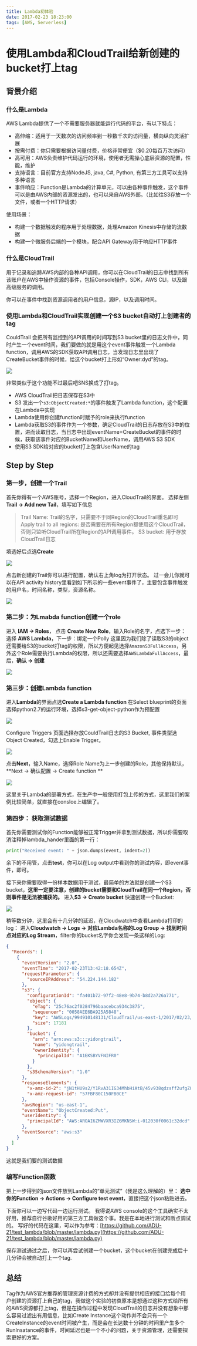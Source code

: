 ```yaml
---
title: Lambda初体验
date: 2017-02-23 18:23:00
tags: [AWS, Serverless]
---
```


# 使用Lambda和CloudTrail给新创建的bucket打上tag

## 背景介绍

### 什么是Lambda

AWS Lambda提供了一个不需要服务器就能运行代码的平台，有以下特点：

 - 高伸缩：适用于一天数次的访问频率到一秒数千次的访问量，横向纵向灵活扩展
 - 按需付费：你只需要根据访问量付费，价格非常便宜（$0.20每百万次访问）
 - 高可用：AWS负责维护代码运行的环境，使用者无需操心底层资源的配置，性能，维护
 - 支持语言：目前官方支持NodeJS, java, C#, Python, 有第三方工具可以支持多种语言
 - 事件响应：Function是Lambda的计算单元，可以由各种事件触发，这个事件可以是由AWS内部的资源发出的，也可以来自AWS外部。（比如往S3存放一个文件，或者一个HTTP请求）

使用场景：

 - 构建一个数据触发的程序用于处理数据，处理Amazon Kinesis中存储的流数据
 - 构建一个微服务后端的一个模块，配合API Gateway用于响应HTTP事件


### 什么是CloudTrail

用于记录和追踪AWS内部的各种API调用，你可以在CloudTrail的日志中找到所有该账户在AWS中操作资源的事件，包括Console操作，SDK，AWS CLI，以及跟高级服务的调用。

你可以在事件中找到资源调用者的用户信息，源IP，以及调用时间。

### 使用Lambda和CloudTrail实现创建一个S3 bucket自动打上创建者的tag

CouldTrail 会把所有监控到的API调用的时间写到S3 bucket里的日志文件中，同时产生一个event时间，我们要做的就是用这个event事件触发一个Lambda function，调用AWS的SDK获取API调用日志，当发现日志里出现了CreateBucket事件的时候，给这个bucket打上形如“Owner:dyd”的tag。

![](https://docs.aws.amazon.com/lambda/latest/dg/images/wt-cloudtrail-100.png)

非常类似于这个功能不过最后吧SNS换成了打tag。

 * AWS CloudTrail把日志保存在S3中
 * S3 发出一个`s3:ObjectCreated:*`的事件触发了Lambda function，这个配置在Lambda中实现
 * Lambda使用你创建function时赋予的role来执行function
 * Lambda获取S3的事件作为一个参数，确定CloudTrail的日志存放在S3中的位置，进而读取日志，当日志中出现eventName=CreateBucket的事件的时候，获取该事件对应的BucketName和UserName，调用AWS S3 SDK
 * 使用S3 SDK给对应的bucket打上包含UserName的tag

## Step by Step

### 第一步，创建一个Trail

首先你得有一个AWS账号，选择一个Region，进入CloudTrail的界面。
选择左侧**Trail -> Add new Tail**，填写如下信息

> Trail Name: Trail的名字，只需要不于同Region的CloudTrail重名即可
> Apply trail to all regions: 是否需要在所有Region都使用这个CloudTrail，否则只监听CloudTrail所在Region的API调用事件。
> S3 bucket: 用于存放CloudTrail日志

填选好后点选**Create**

![](/images/Create_CloudTrail.png)

点击新创建的Trail你可以进行配置，确认右上角log为打开状态。
过一会儿你就可以在API activity history里看到如下所示的一些event事件了，主要包含事件触发的用户名，时间名称，类型，资源名称。

![](/images/CloudTrail_events.png)

### 第二步：为Lmabda function创建一个role

进入 **IAM -> Roles**， 点击 **Create New Role**，输入Role的名字，点选下一步：
选择 **AWS Lambda**，下一步：绑定一个Polly
这里因为我们除了读取S3的object还需要给S3的bucket打tag的权限，所以方便起见选择`AmazonS3FullAccess`，另外这个Role需要执行Lambda的权限，所以还需要选择`AWSLambdaFullAccess`，最后，**确认 -> 创建**

![](/images/Create_Lambda_Role.png)

### 第三步：创建Lambda function

进入**Lambda**的界面点选**Create a Lambda function**
在Select blueprint的页面选择python2.7的运行环境，选择s3-get-object-python作为预配置

![](/images/Create_Lambda_Select_Blueprint.png)

Configure Triggers 页面选择存放CouldTrail日志的S3 Bucket, 事件类型选 Object Created，勾选上Enable Trigger。

![](/images/Create_Lambda_Configure_Triggers.png)

点击**Next**，输入Name，选择Role Name为上一步创建的Role，其他保持默认，**Next -> 确认配置 -> Create function **

![](/images/Create_Lambda_Review.png)

这里关于Lambda的部署方式，在生产中一般使用打包上传的方式，这里我们的案例比较简单，就直接在consloe上编辑了。

### 第四步： 获取测试数据

首先你需要测试你的Function能够被正常Trigger并拿到测试数据，所以你需要取消注释掉lambda_hander里面的第一行：

```python
print("Received event: " + json.dumps(event, indent=2))
```
余下的不用管，点击**test**，你可以在Log output中看到你的测试内容，即event事件，即可。

接下来你需要取得一份样本数据用于测试，最简单的方法就是创建一个S3 bucket，**这里一定要注意，创建的bucket需要和CloudTrail在同一个Region，否则事件是无法被捕获的。**
进入**S3 -> Create bucket** 快速创建一个Bucket:

![](/images/Create_S3_Bucket.png)

稍等数分钟，这里会有十几分钟的延迟，在Cloudwatch中查看Lambda打印的log：
进入**Cloudwatch -> Logs -> 对应Lambda名称的Log Group -> 找到时间点对应的Log Stream**，filter你的bucket名字你会发现一条这样的Log:

```json
{
  "Records": [
    {
      "eventVersion": "2.0",
      "eventTime": "2017-02-23T13:42:18.654Z",
      "requestParameters": {
        "sourceIPAddress": "54.224.144.182"
      },
      "s3": {
        "configurationId": "fa401b72-97f2-48e8-9b74-b8d2a726a771",
        "object": {
          "eTag": "25c76ac2f0284796baacebca934c3875",
          "sequencer": "0058AEE6BA925A5848",
          "key": "AWSLogs/994910148131/CloudTrail/us-east-1/2017/02/23/994910148131_CloudTrail_us-east-1_20170223T1340Z_nIJHY6wtS6EQRUtz.json.gz",
          "size": 17181
        },
        "bucket": {
          "arn": "arn:aws:s3:::yidongtrail",
          "name": "yidongtrail",
          "ownerIdentity": {
            "principalId": "A1EKSBYVFNIFR0"
          }
        },
        "s3SchemaVersion": "1.0"
      },
      "responseElements": {
        "x-amz-id-2": "jN1tHU9s2/Y1RvA31IG34MhbHiAtB/45v938qdzsff2ufgZ8v5osNCcPKNWVrlnuh4qTs/J0odg=",
        "x-amz-request-id": "57FBF80C150FB0CE"
      },
      "awsRegion": "us-east-1",
      "eventName": "ObjectCreated:Put",
      "userIdentity": {
        "principalId": "AWS:AROAI6ZMWVXR3IZ6MKNSW:i-012030f0061c32dcd"
      },
      "eventSource": "aws:s3"
    }
  ]
}
```
这就是我们要的测试数据

### 编写Function函数

把上一步得到的json文件放到Lambda的“单元测试”（我是这么理解的）里：
**选中你的Function -> Actions -> Configure test event**，直接把这个json粘贴进去。

下面你可以一边写代码一边运行测试。
我得说AWS console的这个工具确实不太好用，推荐自行谷歌好用的第三方工具做这个事。我是在本地进行测试和断点调试的。
写好的代码在这里，可以作为参考：[https://github.com/ADU-21/test_lambda/blob/master/lambda.py](https://github.com/ADU-21/test_lambda/blob/master/lambda.py)

保存测试通过之后，你可以再尝试创建一个bucket，这个bucket在创建完成后十几分钟会被自动打上一个tag.

## 总结

Tag作为AWS官方推荐的管理资源计费的方式却并没有提供相应的接口给每个用户创建的资源打上自己的tag，我做这个实验的初衷原本是想通过这种方式给所有的AWS资源都打上tag，但是在操作过程中发现CloudTrail的日志并没有想象中那么容易过滤出有用信息，比如Create Instance这个动作并不会只有一个CreateInstance的event时间被产生，而是会在长达数十分钟的时间里产生多个RunInsatance的事件，时间延迟也是一个不小的问题，关于资源管理，还需要探索更好的方案。
